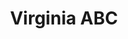 ---
title: "Virginia ABC"
url: /woodbridge/virginia-abc-cheshire-station-plaza/
shop: Spirituosen
---